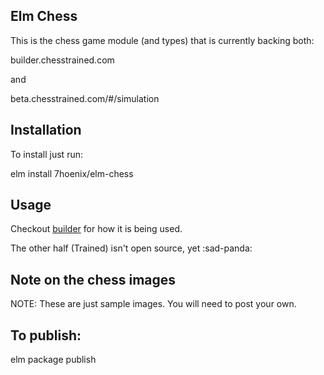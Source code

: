 ## Elm Chess

This is the chess game module (and types) that is currently backing both:

builder.chesstrained.com

and

beta.chesstrained.com/#/simulation

## Installation

To install just run:

elm install 7hoenix/elm-chess

## Usage

Checkout [builder](https://github.com/7hoenix/builder) for how it is being used.

The other half (Trained) isn't open source, yet :sad-panda:

## Note on the chess images

NOTE: These are just sample images. You will need to post your own.

## To publish:

elm package publish

